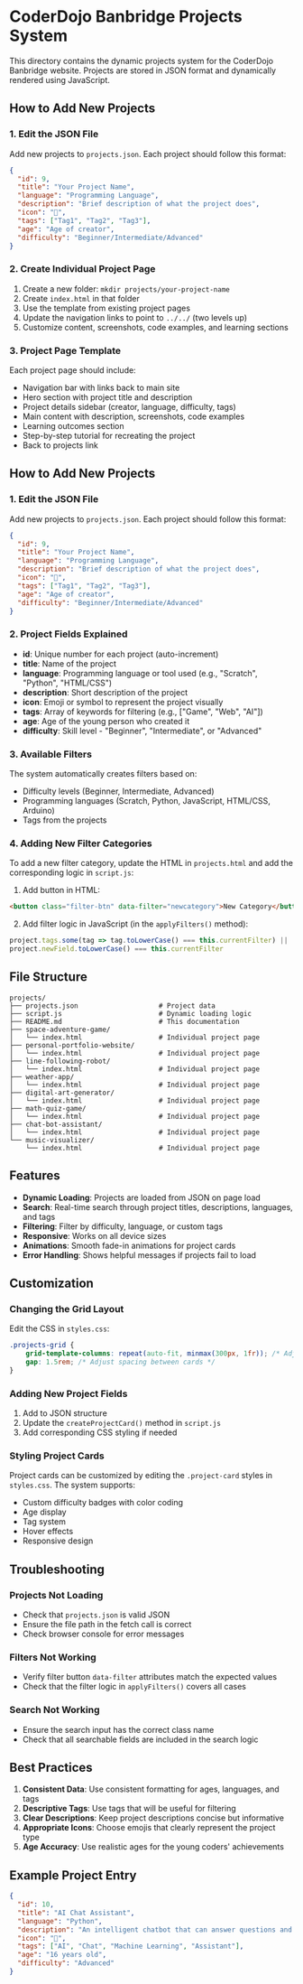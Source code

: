 # CoderDojo Banbridge Projects System

This directory contains the dynamic projects system for the CoderDojo Banbridge website. Projects are stored in JSON format and dynamically rendered using JavaScript.

## How to Add New Projects

### 1. Edit the JSON File

Add new projects to `projects.json`. Each project should follow this format:

```json
{
  "id": 9,
  "title": "Your Project Name",
  "language": "Programming Language",
  "description": "Brief description of what the project does",
  "icon": "🎯",
  "tags": ["Tag1", "Tag2", "Tag3"],
  "age": "Age of creator",
  "difficulty": "Beginner/Intermediate/Advanced"
}
```

### 2. Create Individual Project Page

1. Create a new folder: `mkdir projects/your-project-name`
2. Create `index.html` in that folder
3. Use the template from existing project pages
4. Update the navigation links to point to `../../` (two levels up)
5. Customize content, screenshots, code examples, and learning sections

### 3. Project Page Template

Each project page should include:
- Navigation bar with links back to main site
- Hero section with project title and description
- Project details sidebar (creator, language, difficulty, tags)
- Main content with description, screenshots, code examples
- Learning outcomes section
- Step-by-step tutorial for recreating the project
- Back to projects link

## How to Add New Projects

### 1. Edit the JSON File

Add new projects to `projects.json`. Each project should follow this format:

```json
{
  "id": 9,
  "title": "Your Project Name",
  "language": "Programming Language",
  "description": "Brief description of what the project does",
  "icon": "🎯",
  "tags": ["Tag1", "Tag2", "Tag3"],
  "age": "Age of creator",
  "difficulty": "Beginner/Intermediate/Advanced"
}
```

### 2. Project Fields Explained

- **id**: Unique number for each project (auto-increment)
- **title**: Name of the project
- **language**: Programming language or tool used (e.g., "Scratch", "Python", "HTML/CSS")
- **description**: Short description of the project
- **icon**: Emoji or symbol to represent the project visually
- **tags**: Array of keywords for filtering (e.g., ["Game", "Web", "AI"])
- **age**: Age of the young person who created it
- **difficulty**: Skill level - "Beginner", "Intermediate", or "Advanced"

### 3. Available Filters

The system automatically creates filters based on:
- Difficulty levels (Beginner, Intermediate, Advanced)
- Programming languages (Scratch, Python, JavaScript, HTML/CSS, Arduino)
- Tags from the projects

### 4. Adding New Filter Categories

To add a new filter category, update the HTML in `projects.html` and add the corresponding logic in `script.js`:

1. Add button in HTML:
```html
<button class="filter-btn" data-filter="newcategory">New Category</button>
```

2. Add filter logic in JavaScript (in the `applyFilters()` method):
```javascript
project.tags.some(tag => tag.toLowerCase() === this.currentFilter) ||
project.newField.toLowerCase() === this.currentFilter
```

## File Structure

```
projects/
├── projects.json                    # Project data
├── script.js                        # Dynamic loading logic
├── README.md                        # This documentation
├── space-adventure-game/
│   └── index.html                   # Individual project page
├── personal-portfolio-website/
│   └── index.html                   # Individual project page
├── line-following-robot/
│   └── index.html                   # Individual project page
├── weather-app/
│   └── index.html                   # Individual project page
├── digital-art-generator/
│   └── index.html                   # Individual project page
├── math-quiz-game/
│   └── index.html                   # Individual project page
├── chat-bot-assistant/
│   └── index.html                   # Individual project page
└── music-visualizer/
    └── index.html                   # Individual project page
```

## Features

- **Dynamic Loading**: Projects are loaded from JSON on page load
- **Search**: Real-time search through project titles, descriptions, languages, and tags
- **Filtering**: Filter by difficulty, language, or custom tags
- **Responsive**: Works on all device sizes
- **Animations**: Smooth fade-in animations for project cards
- **Error Handling**: Shows helpful messages if projects fail to load

## Customization

### Changing the Grid Layout

Edit the CSS in `styles.css`:
```css
.projects-grid {
    grid-template-columns: repeat(auto-fit, minmax(300px, 1fr)); /* Adjust card width */
    gap: 1.5rem; /* Adjust spacing between cards */
}
```

### Adding New Project Fields

1. Add to JSON structure
2. Update the `createProjectCard()` method in `script.js`
3. Add corresponding CSS styling if needed

### Styling Project Cards

Project cards can be customized by editing the `.project-card` styles in `styles.css`. The system supports:
- Custom difficulty badges with color coding
- Age display
- Tag system
- Hover effects
- Responsive design

## Troubleshooting

### Projects Not Loading
- Check that `projects.json` is valid JSON
- Ensure the file path in the fetch call is correct
- Check browser console for error messages

### Filters Not Working
- Verify filter button `data-filter` attributes match the expected values
- Check that the filter logic in `applyFilters()` covers all cases

### Search Not Working
- Ensure the search input has the correct class name
- Check that all searchable fields are included in the search logic

## Best Practices

1. **Consistent Data**: Use consistent formatting for ages, languages, and tags
2. **Descriptive Tags**: Use tags that will be useful for filtering
3. **Clear Descriptions**: Keep project descriptions concise but informative
4. **Appropriate Icons**: Choose emojis that clearly represent the project type
5. **Age Accuracy**: Use realistic ages for the young coders' achievements

## Example Project Entry

```json
{
  "id": 10,
  "title": "AI Chat Assistant",
  "language": "Python",
  "description": "An intelligent chatbot that can answer questions and help with coding problems, built using natural language processing.",
  "icon": "🤖",
  "tags": ["AI", "Chat", "Machine Learning", "Assistant"],
  "age": "16 years old",
  "difficulty": "Advanced"
}
